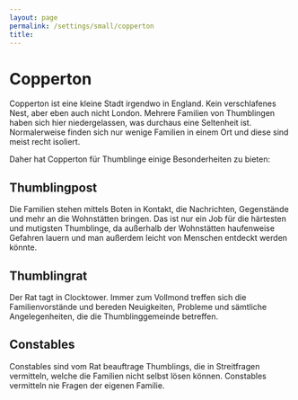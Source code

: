 ```yaml
---
layout: page
permalink: /settings/small/copperton
title: 
---
```


# Copperton

Copperton ist eine kleine Stadt irgendwo in England. Kein verschlafenes Nest, aber eben auch nicht London. Mehrere Familien von Thumblingen haben sich hier niedergelassen, was durchaus eine Seltenheit ist. Normalerweise finden sich nur wenige Familien in einem Ort und diese sind meist recht isoliert.

Daher hat Copperton für Thumblinge einige Besonderheiten zu bieten:

## Thumblingpost

Die Familien stehen mittels Boten in Kontakt, die Nachrichten, Gegenstände und mehr an die Wohnstätten bringen. Das ist nur ein Job für die härtesten und mutigsten Thumblinge, da außerhalb der Wohnstätten haufenweise Gefahren lauern und man außerdem leicht von Menschen entdeckt werden könnte.

## Thumblingrat

Der Rat tagt in Clocktower. Immer zum Vollmond treffen sich die Familienvorstände und bereden Neuigkeiten, Probleme und sämtliche Angelegenheiten, die die Thumblinggemeinde betreffen.

## Constables

Constables sind vom Rat beauftrage Thumblings, die in Streitfragen vermitteln, welche die Familien nicht selbst lösen können. Constables vermitteln nie Fragen der eigenen Familie.

